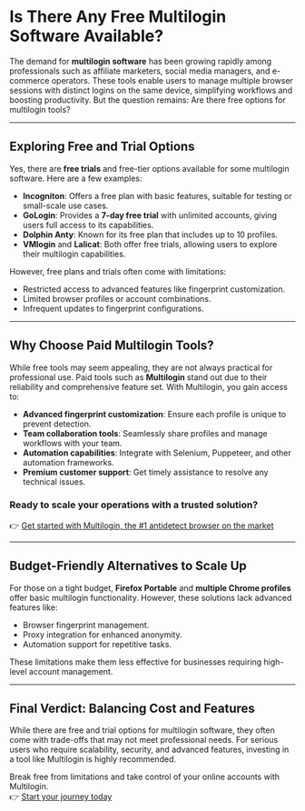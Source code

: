 # Is There Any Free Multilogin Software Available?

The demand for **multilogin software** has been growing rapidly among professionals such as affiliate marketers, social media managers, and e-commerce operators. These tools enable users to manage multiple browser sessions with distinct logins on the same device, simplifying workflows and boosting productivity. But the question remains: Are there free options for multilogin tools?

---

## Exploring Free and Trial Options

Yes, there are **free trials** and free-tier options available for some multilogin software. Here are a few examples:

- **Incogniton**: Offers a free plan with basic features, suitable for testing or small-scale use cases.
- **GoLogin**: Provides a **7-day free trial** with unlimited accounts, giving users full access to its capabilities.
- **Dolphin Anty**: Known for its free plan that includes up to 10 profiles.
- **VMlogin** and **Lalicat**: Both offer free trials, allowing users to explore their multilogin capabilities.

However, free plans and trials often come with limitations:
- Restricted access to advanced features like fingerprint customization.
- Limited browser profiles or account combinations.
- Infrequent updates to fingerprint configurations.

---

## Why Choose Paid Multilogin Tools?

While free tools may seem appealing, they are not always practical for professional use. Paid tools such as **Multilogin** stand out due to their reliability and comprehensive feature set. With Multilogin, you gain access to:

- **Advanced fingerprint customization**: Ensure each profile is unique to prevent detection.
- **Team collaboration tools**: Seamlessly share profiles and manage workflows with your team.
- **Automation capabilities**: Integrate with Selenium, Puppeteer, and other automation frameworks.
- **Premium customer support**: Get timely assistance to resolve any technical issues.

### Ready to scale your operations with a trusted solution?  
👉 [Get started with Multilogin, the #1 antidetect browser on the market](https://bit.ly/multIlogin)

---

## Budget-Friendly Alternatives to Scale Up

For those on a tight budget, **Firefox Portable** and **multiple Chrome profiles** offer basic multilogin functionality. However, these solutions lack advanced features like:
- Browser fingerprint management.
- Proxy integration for enhanced anonymity.
- Automation support for repetitive tasks.

These limitations make them less effective for businesses requiring high-level account management.

---

## Final Verdict: Balancing Cost and Features

While there are free and trial options for multilogin software, they often come with trade-offs that may not meet professional needs. For serious users who require scalability, security, and advanced features, investing in a tool like Multilogin is highly recommended.

Break free from limitations and take control of your online accounts with Multilogin.  
👉 [Start your journey today](https://bit.ly/multIlogin)
